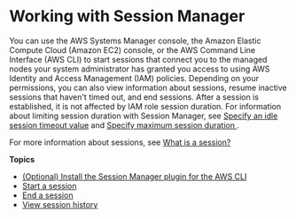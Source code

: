 # Working with Session Manager<a name="session-manager-working-with"></a>

You can use the AWS Systems Manager console, the Amazon Elastic Compute Cloud \(Amazon EC2\) console, or the AWS Command Line Interface \(AWS CLI\) to start sessions that connect you to the managed nodes your system administrator has granted you access to using AWS Identity and Access Management \(IAM\) policies\. Depending on your permissions, you can also view information about sessions, resume inactive sessions that haven't timed out, and end sessions\. After a session is established, it is not affected by IAM role session duration\. For information about limiting session duration with Session Manager, see [Specify an idle session timeout value](session-preferences-timeout.md) and [Specify maximum session duration ](session-preferences-max-timeout.md)\.

For more information about sessions, see [What is a session?](session-manager.md#what-is-a-session)

**Topics**
+ [\(Optional\) Install the Session Manager plugin for the AWS CLI](session-manager-working-with-install-plugin.md)
+ [Start a session](session-manager-working-with-sessions-start.md)
+ [End a session](session-manager-working-with-sessions-end.md)
+ [View session history](session-manager-working-with-view-history.md)